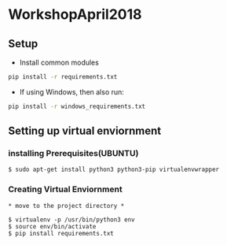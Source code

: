 # WorkshopApril2018

## Setup

* Install common modules
```bash
pip install -r requirements.txt
```

* If using Windows, then also run:
```bash
pip install -r windows_requirements.txt
```
## Setting up virtual enviornment

### installing Prerequisites(UBUNTU)
```
$ sudo apt-get install python3 python3-pip virtualenvwrapper
```
### Creating Virtual Enviornment
    * move to the project directory *

```
$ virtualenv -p /usr/bin/python3 env
$ source env/bin/activate
$ pip install requirements.txt
```